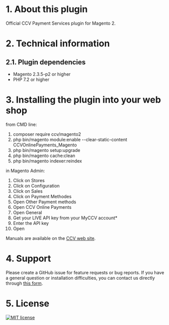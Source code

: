 # 1. About this plugin

Official CCV Payment Services plugin for Magento 2.

# 2. Technical information

## 2.1. Plugin dependencies

- Magento 2.3.5-p2 or higher
- PHP 7.2 or higher

# 3. Installing the plugin into your web shop

from CMD line:
1. composer require ccv/magento2
2. php bin/magento module:enable --clear-static-content CCVOnlinePayments_Magento
3. php bin/magento setup:upgrade
4. php bin/magento cache:clean
5. php bin/magento indexer:reindex

in Magento Admin:

1. Click on Stores
2. Click on Configuration
3. Click on Sales
4. Click on Payment Methodes
5. Open Other Payment methods
6. Open  CCV Online Payments
7. Open General
8. Get your LIVE API key from your MyCCV account*
9. Enter the API key
10. Open 

Manuals are available on the [CCV web site](https://www.ccv.eu/nl/service/support/handleidingen).

# 4. Support

Please create a GitHub issue for feature requests or bug reports. If you have a general question or installation difficulties, you can contact us directly through [this form](https://www.ccv.eu/nl/betaaloplossingen/betaaloplossingen-online/online-payments-voor-developers). 

# 5. License

[![MIT license](https://img.shields.io/github/license/CCV/ccvonlinepayments-magento2)](https://github.com/CCV/ccvonlinepayments-magento2/blob/master/LICENSE.txt)
